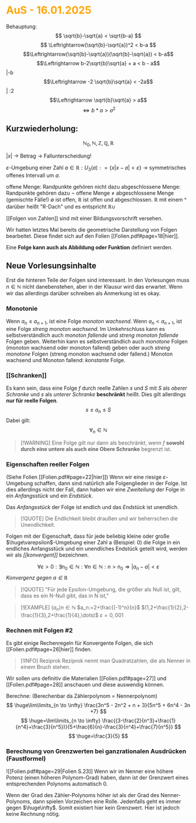 # <font color = "orange">AuS - 16.01.2025</font>
Behauptung: 
$$
\sqrt{b}-\sqrt{a} < \sqrt{b-a}
$$
$$
\Leftrightarrow(\sqrt{b}-\sqrt{a})^2 < b-a
$$
$$\Leftrightarrow(\sqrt{b}-\sqrt{a})(\sqrt{b}-\sqrt{a}) < b-a$$
$$\Leftrightarrow b-2\sqrt{b}\sqrt{a} + a < b - a$$ |-b
$$\Leftrightarrow -2 \sqrt{b}\sqrt{a} < -2a$$
| :2 
$$\Leftrightarrow \sqrt{b}\sqrt{a} > a$$
$$\Leftrightarrow b*a > a^2$$

## Kurzwiederholung:
$$
\mathbb{N}_0\mathbb{,N, Z, Q, R}
$$

$|x|$    -> Betrag -> Fallunterscheidung!

$\varepsilon$-Umgebung einer Zahl $a\in\mathbb{R}: U_3 (a): = \{x | x-a|<\varepsilon\}$
-> symmetrisches offenes Intervall um $a$.

offene Menge: Randpunkte gehören nicht dazu
abgeschlossene Menge: Randpunkte gehören dazu
$\neg$ offene Menge $\neq$ abgeschlossene Menge
		(gemischte Fälle!)
$\emptyset$ ist offen, $\mathbb{R}$ ist offen und abgeschlossen.
$\mathbb{R}$ mit einem ^ darüber heißt "R-Dach" und es entspricht $\mathbb{R}\cup$

[[Folgen von Zahlen]] sind mit einer Bildungsvorschrift versehen.

Wir hatten letztes Mal bereits die geometrische Darstellung von Folgen bearbeitet. Diese findet sich auf den Folien [[Folien.pdf#page=18|hier]].

Eine **Folge kann auch als Abbildung oder Funktion** definiert werden.

## Neue Vorlesungsinhalte
Erst die hinteren Teile der Folgen sind interessant. 
In den Vorlesungen muss $n\in\mathbb{N}$ nicht danebenstehen, aber in der Klausur wird das erwartet. Wenn wir das allerdings darüber schreiben als Anmerkung ist es okay.

### Monotonie
Wenn $a_n \leq a_{n+1}$, ist eine Folge *monoton wachsend*.
Wenn $a_n < a_{n+1}$, ist eine Folge *streng monoton wachsend*.
Im Umkehrschluss kann es selbstverständlich auch *monoton fallende* und *streng monoton fallende* Folgen geben. Weiterhin kann es selbstverständlich auch *monotone* Folgen (monoton wachsend oder monoton fallend) geben oder auch *streng monotone* Folgen (streng monoton wachsend oder fallend.)
Monoton wachsend und Monoton fallend: *konstante* Folge.

### [[Schranken]]
Es kann sein, dass eine Folge $f$ durch reelle Zahlen $s$ und $S$ mit $S$ als *oberer Schranke* und $s$ als *unterer Schranke* **beschränkt** heißt. Dies gilt allerdings **nur für reelle Folgen**.
$$
s\leq a_n \leq S
$$
Dabei gilt:
$$
\forall_n \in \mathbb{N}
$$
>[!WARNING] Eine Folge gilt nur dann als beschränkt, wenn $f$ **sowohl durch eine untere als auch eine Obere Schranke** begrenzt ist.

### Eigenschaften reeller Folgen
(Siehe Folien [[Folien.pdf#page=22|hier]])
Wenn wir eine riesige $\varepsilon$-Umgebung schaffen, dann sind natürlich alle Folgenglieder in der Folge. Ist dies allerdings nicht der Fall, dann haben wir eine *Zweiteilung* der Folge in ein *Anfangsstück* und ein *Endstück*.

Das *Anfangsstück* der Folge ist endlich und das *Endstück* ist unendlich.
>[!QUOTE] Die Endlichkeit bleibt draußen und wir beherrschen die Unendlichkeit.

Folgen mit der Eigenschaft, dass für jede beliebig kleine oder große $\huge\varepsilon$-Umgebung einer Zahl a (Beispiel: 0) die Folge in ein endliches Anfangsstück und ein unendliches Endstück geteilt wird, werden wir als *[[konvergent]]* bezeichnen. 

$$
\forall \varepsilon > 0: \exists n_0 \in \mathbb{N}: \forall n \in \mathbb{N}: n>n_0 \Rightarrow |a_n-a|<\varepsilon
$$
*Konvergenz gegen $a\in\mathbb{R}$*

>[!QUOTE] "Für jede Epsilon-Umgebung, die größer als Null ist, gilt, dass es ein N-Null gibt, das in N ist,"

>[!EXAMPLE]
>$(a_n)n\in\mathbb{N}$
>$a_n:=2+\frac{(-1)^n}{n}$
>$(1,2+\frac{1}{2},2-\frac{1}{3},2+\frac{1}{4},\dots)$
>$\varepsilon = 0,001$

### Rechnen mit Folgen #2
Es gibt einige Rechenregeln für Konvergente Folgen, die sich [[Folien.pdf#page=26|hier]] finden.

>[!INFO] Reziprok
>Reziprok nennt man Quadratzahlen, die als Nenner in einem Bruch stehen.

Wir sollen uns definitiv die Materialien [[Folien.pdf#page=27]] und [[Folien.pdf#page=28]] anschauen und diese auswendig können. 

Berechne: (Berechenbar da Zählerpolynom = Nennerpolynom)
$$
\huge\lim\limits_{n \to \infty} \frac{3n^5 - 2n^2 + n + 3}{5n^5 + 6n^4 - 3n +7}
$$
$$
\huge=\lim\limits_{n \to \infty} \frac{(3-\frac{2}{n^3}+\frac{1}{n^4}+\frac{3}{n^5})}{5+\frac{6}{n}-\frac{3}{n^4}+\frac{7}{n^5}}
$$
$$
\huge=\frac{3}{5}
$$

### Berechnung von Grenzwerten bei ganzrationalen Ausdrücken (Faustformel)
![[Folien.pdf#page=29|Folien S.23]]
Wenn wir im Nenner eine höhere Potenz (einen höheren Polynom-Grad) haben, dann ist der Grenzwert eines entsprechenden Polynoms automatisch 0.

Wenn der Grad des Zähler-Polynoms höher ist als der Grad des Nenner-Polynoms, dann spielen Vorzeichen eine Rolle. Jedenfalls geht es immer gegen $\huge\infty$. Somit existiert hier kein Grenzwert. Hier ist jedoch keine Rechnung nötig.